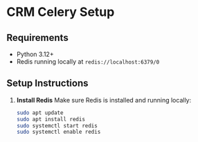 # CRM Celery Setup

## Requirements
- Python 3.12+
- Redis running locally at `redis://localhost:6379/0`

## Setup Instructions

1. **Install Redis**
   Make sure Redis is installed and running locally:
   ```bash
   sudo apt update
   sudo apt install redis
   sudo systemctl start redis
   sudo systemctl enable redis
